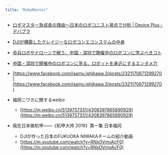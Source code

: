 ```yaml
---
title: "RoboMaster"
---
```


- [ロボマスター急成長の理由〜日本のロボコニスト視点で分析 | Device Plus - デバプラ](https://deviceplus.jp/events/robomaster2018-04/)
- [DJIが構築したクレイジーなロボコンエコシステムの中身](https://newswitch.jp/p/18803)
- [歩兵ロボやドローンで戦う、中国・深圳で開催中のロボコンに学ぶべきコト](https://newswitch.jp/p/18789)
- [中国・深圳で開催中のロボコンに見る、ロボットを身近にするエンタメ力](https://newswitch.jp/p/18792)
- [https://www.facebook.com/isamu.ishikawa.3/posts/2321170671299270](https://www.facebook.com/isamu.ishikawa.3/posts/2321170671299270)

- 福岡ニワカに関するweibo
    - [https://m.weibo.cn/5139757331/4308397865890929](https://m.weibo.cn/5139757331/4308397865890929)
- 我在日本做机甲——《机甲大师 2019》第一集 日本福冈
    - DJIが作った日本のFUKUOKA NIWAKAチームの紹介動画
    - [https://m.youtube.com/watch?v=RNsOVmyAcF0](https://m.youtube.com/watch?v=RNsOVmyAcF0)
